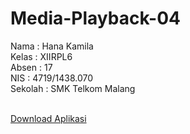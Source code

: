 # Media-Playback-04

<p>Nama : Hana Kamila<br>
Kelas : XIIRPL6<br>
Absen : 17<br>
NIS : 4719/1438.070<br>
Sekolah : SMK Telkom Malang<br><br>

[Download Aplikasi](https://drive.google.com/file/d/0B2MuypDY7_rWTWhTaVY5eTUwaHM/view?usp=sharing)

